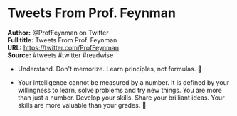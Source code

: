# Tweets From Prof. Feynman

**Author:** @ProfFeynman on Twitter  
**Full title:** Tweets From Prof. Feynman  
**URL:** https://twitter.com/ProfFeynman  
**Source:** #tweets #twitter #readwise

- Understand. Don't memorize. 
  Learn principles, not formulas. 🧠 
   
- Your intelligence cannot be measured by a number. It is defined by your willingness to learn, solve problems and try new things. You are more than just a number. Develop your skills. Share your brilliant ideas. Your skills are more valuable than your grades. 🧠 
   
